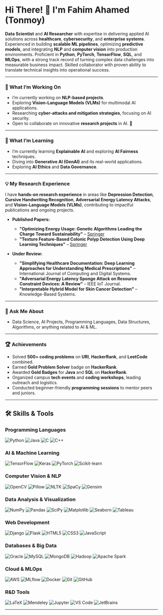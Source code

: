 # Hi There! 👋 I'm Fahim Ahamed (Tonmoy)  

**Data Scientist** and **AI Researcher** with expertise in delivering applied AI solutions across **healthcare**, **cybersecurity**, and **enterprise systems**. Experienced in building **scalable ML pipelines**, optimizing **predictive models**, and integrating **NLP** and **computer vision** into production environments. Proficient in **Python**, **PyTorch**, **TensorFlow**, **SQL**, and **MLOps**, with a strong track record of turning complex data challenges into measurable business impact. Skilled collaborator with proven ability to translate technical insights into operational success.

---

### 🔭 What I’m Working On
- I’m currently working on **NLP-based projects**.  
- Exploring **Vision-Language Models (VLMs)** for multimodal AI applications.  
- Researching **cyber-attacks and mitigation strategies**, focusing on AI security.  
- Open to collaborate on innovative **research projects** in AI. 🤝

---

### 🌱 What I’m Learning
- I’m currently learning **Explainable AI** and exploring **AI Fairness** techniques.  
- Diving into **Generative AI (GenAI)** and its real-world applications.  
- Exploring **AI Ethics** and **Data Governance**.
  
---

### 💡 My Research Experience
I have **hands-on research experience** in areas like **Depression Detection**, **Cursive Handwriting Recognition**, **Adversarial Energy Latency Attacks**, and **Vision-Language Models (VLMs)**, contributing to impactful publications and ongoing projects.

- **Published Papers:** 
  - **"Optimizing Energy Usage: Genetic Algorithms Leading the Charge Toward Sustainability"** – [Springer](https://link.springer.com/chapter/10.1007/978-3-031-50887-5_9)
  - **"Texture Feature-Based Colonic Polyp Detection Using Deep Learning Techniques"** – [Springer](https://link.springer.com/chapter/10.1007/978-3-031-73324-6_2)
  
- **Under Review:**
  - **"Simplifying Healthcare Documentation: Deep Learning Approaches for Understanding Medical Prescriptions"** – International Journal of Computing and Digital Systems.
  - **"Adversarial Energy Latency Sponge Attack on Resource Constraint Devices: A Review"** – IEEE IoT Journal.
  - **"Interpretable Hybrid Model for Skin Cancer Detection"** – Knowledge-Based Systems.

---

### 💬 Ask Me About
- Data Science, AI Projects, Programming Languages, Data Structures, Algorithms, or anything related to AI & ML.

---

### 🏆 Achievements
- Solved **500+ coding problems** on **URI**, **HackerRank**, and **LeetCode** combined.
- Earned **Gold Problem Solver** badge on **HackerRank**.
- Awarded **Gold Badges** for **Java** and **SQL** on **HackerRank**.
- Organized campus **tech events** and **coding workshops**, leading outreach and logistics.  
- Conducted beginner-friendly **programming sessions** to mentor peers and juniors.

---

## 🛠️ Skills & Tools

### **Programming Languages**
![Python](https://img.shields.io/badge/Python-%2314354C.svg?style=flat&logo=python&logoColor=white) ![Java](https://img.shields.io/badge/Java-%23ED8B00.svg?style=flat&logo=java&logoColor=white) ![C](https://img.shields.io/badge/C-%2300599C.svg?style=flat&logo=c&logoColor=white) ![C++](https://img.shields.io/badge/C++-%2300599C.svg?style=flat&logo=c%2B%2B&logoColor=white)

### **AI & Machine Learning**
![TensorFlow](https://img.shields.io/badge/TensorFlow-%23FF6F00.svg?style=flat&logo=tensorflow&logoColor=white) ![Keras](https://img.shields.io/badge/Keras-%23D00000.svg?style=flat&logo=keras&logoColor=white) ![PyTorch](https://img.shields.io/badge/PyTorch-%23EE4C2C.svg?style=flat&logo=pytorch&logoColor=white) ![Scikit-learn](https://img.shields.io/badge/Scikit--Learn-%23F7931E.svg?style=flat&logo=scikit-learn&logoColor=white)

### **Computer Vision & NLP**
![OpenCV](https://img.shields.io/badge/OpenCV-%23FF6C00.svg?style=flat&logo=opencv&logoColor=white) ![Pillow](https://img.shields.io/badge/Pillow-%23C9A77C.svg?style=flat) ![NLTK](https://img.shields.io/badge/NLTK-%23008080.svg?style=flat&logo=nltk&logoColor=white) ![SpaCy](https://img.shields.io/badge/SpaCy-%233272B7.svg?style=flat) ![Gensim](https://img.shields.io/badge/Gensim-%230092CC.svg?style=flat)

### **Data Analysis & Visualization**
![NumPy](https://img.shields.io/badge/NumPy-%23013243.svg?style=flat&logo=numpy&logoColor=white) ![Pandas](https://img.shields.io/badge/Pandas-%23150458.svg?style=flat&logo=pandas&logoColor=white) ![SciPy](https://img.shields.io/badge/SciPy-%230C55A5.svg?style=flat&logo=scipy&logoColor=white) ![Matplotlib](https://img.shields.io/badge/Matplotlib-%23E13C23.svg?style=flat&logo=matplotlib&logoColor=white) ![Seaborn](https://img.shields.io/badge/Seaborn-%236CB7F1.svg?style=flat) ![Tableau](https://img.shields.io/badge/Tableau-%23E97627.svg?style=flat&logo=tableau&logoColor=white)

### **Web Development**
![Django](https://img.shields.io/badge/Django-%23092E20.svg?style=flat&logo=django&logoColor=white) ![Flask](https://img.shields.io/badge/Flask-%23000000.svg?style=flat&logo=flask&logoColor=white) ![HTML5](https://img.shields.io/badge/HTML5-%23E34F26.svg?style=flat&logo=html5&logoColor=white)  ![CSS3](https://img.shields.io/badge/CSS3-%231572B6.svg?style=flat&logo=css3&logoColor=white) ![JavaScript](https://img.shields.io/badge/JavaScript-%23F7DF1E.svg?style=flat&logo=javascript&logoColor=black)

### **Databases & Big Data**
![Oracle](https://img.shields.io/badge/Oracle-%23F80000.svg?style=flat&logo=oracle&logoColor=white) ![MySQL](https://img.shields.io/badge/MySQL-%2300f.svg?style=flat&logo=mysql&logoColor=white) ![MongoDB](https://img.shields.io/badge/MongoDB-%2347A248.svg?style=flat&logo=mongodb&logoColor=white) ![Hadoop](https://img.shields.io/badge/Hadoop-%23425E87.svg?style=flat&logo=apache-hadoop&logoColor=white) ![Apache Spark](https://img.shields.io/badge/Apache%20Spark-%23E25A1C.svg?style=flat&logo=apachespark&logoColor=white)

### **Cloud & MLOps**
![AWS](https://img.shields.io/badge/AWS-%23FF9900.svg?style=flat&logo=amazon-aws&logoColor=white) ![MLflow](https://img.shields.io/badge/MLflow-%23003984.svg?style=flat&logo=mlflow&logoColor=white) ![Docker](https://img.shields.io/badge/Docker-%230db7ed.svg?style=flat&logo=docker&logoColor=white) ![Git](https://img.shields.io/badge/Git-%23F05032.svg?style=flat&logo=git&logoColor=white) ![GitHub](https://img.shields.io/badge/GitHub-%23181717.svg?style=flat&logo=github&logoColor=white)

### **R&D Tools**
![LaTeX](https://img.shields.io/badge/LaTeX-%23008080.svg?style=flat&logo=latex&logoColor=white) ![Mendeley](https://img.shields.io/badge/Mendeley-%23A6192E.svg?style=flat&logo=mendeley&logoColor=white) ![Jupyter](https://img.shields.io/badge/Jupyter-%23F37626.svg?style=flat&logo=jupyter&logoColor=white) ![VS Code](https://img.shields.io/badge/VS%20Code-%23007ACC.svg?style=flat&logo=visual-studio-code&logoColor=white) ![JetBrains](https://img.shields.io/badge/JetBrains-%23000000.svg?style=flat&logo=jetbrains&logoColor=white)

---
